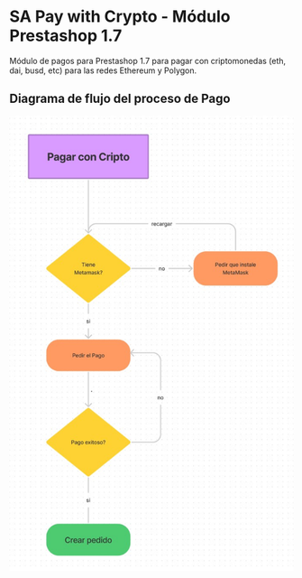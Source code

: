 # SA Pay with Crypto - Módulo Prestashop 1.7 

Módulo de pagos para Prestashop 1.7 para pagar con criptomonedas (eth, dai, busd, etc) para las redes Ethereum y Polygon.

## Diagrama de flujo del proceso de Pago

![Flujo del proceso de pago](./proceso-de-pago.jpg)